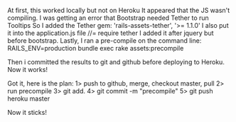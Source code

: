 At first, this worked locally but not on Heroku
It appeared that the JS wasn't compiling.
I was getting an error that Bootstrap needed Tether to run Tooltips
So I added the Tether gem: 'rails-assets-tether', '>= 1.1.0'
I also put it into the application.js file
//= require tether
I added it after jquery but before bootstrap.
Lastly, I ran a pre-compile on the command line:
RAILS_ENV=production bundle exec rake assets:precompile

Then i committed the results to git and github
before deploying to Heroku.
Now it works!

Got it, here is the plan:
1> push to github, merge, checkout master, pull
2> run precompile
3> git add.
4> git commit -m "precompile"
5> git push heroku master

Now it sticks!